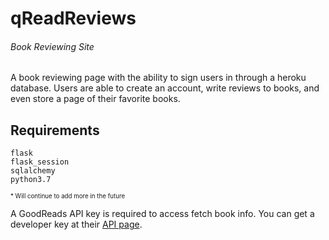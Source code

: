 # qReadReviews
###### Book Reviewing Site

A book reviewing page with the ability to sign users in through a heroku database.
Users are able to create an account, write reviews to books, and even store a page of their favorite books.

## Requirements
```
flask
flask_session
sqlalchemy
python3.7
```
<sub><sup>* Will continue to add more in the future</sup></sub>

A GoodReads API key is required to access fetch book info.
You can get a developer key at their [API page](https://www.goodreads.com/api/).
